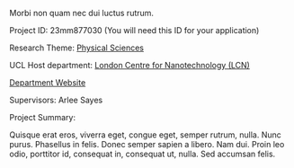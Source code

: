 Morbi non quam nec dui luctus rutrum.

Project ID: 23mm877030
(You will need this ID for your application)

Research Theme: [Physical Sciences](/themes/physical-sciences)

UCL Host department: [London Centre for Nanotechnology (LCN)](/departments/london-centre-for-nanotechnology)

[Department Website](https://www.example.com/dept3)

Supervisors: Arlee Sayes

Project Summary:

Quisque erat eros, viverra eget, congue eget, semper rutrum, nulla. Nunc purus. Phasellus in felis. Donec semper sapien a libero. Nam dui. Proin leo odio, porttitor id, consequat in, consequat ut, nulla. Sed accumsan felis.